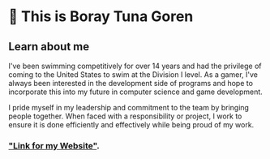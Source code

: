 # :wave: This is Boray Tuna Goren

## Learn about me 

I've been swimming competitively for over 14 years and had the privilege of coming to the United States to swim at the Division I level. As a gamer, I've always been interested in the development side of programs and hope to incorporate this into my future in computer science and game development.

I pride myself in my leadership and commitment to the team by bringing people together. When faced with a responsibility or project, I work to ensure it is done efficiently and effectively while being proud of my work.

### ["Link for my Website"](https://boraytuna.com).